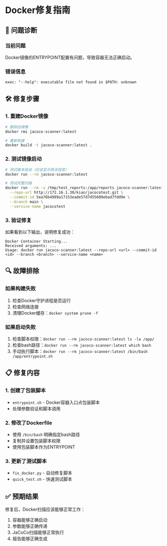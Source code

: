 # Docker修复指南

## 🔧 问题诊断

### 当前问题
Docker镜像的ENTRYPOINT配置有问题，导致容器无法正确启动。

### 错误信息
```
exec: "--help": executable file not found in $PATH: unknown
```

## 🛠️ 修复步骤

### 1. 重建Docker镜像
```bash
# 删除旧镜像
docker rmi jacoco-scanner:latest

# 重新构建
docker build -t jacoco-scanner:latest .
```

### 2. 测试镜像启动
```bash
# 测试基本启动（应该显示用法信息）
docker run --rm jacoco-scanner:latest

# 测试完整扫描
docker run --rm -v /tmp/test_reports:/app/reports jacoco-scanner:latest \
  --repo-url http://172.16.1.30/kian/jacocotest.git \
  --commit-id 5ea76b4989a17153eade57d7d55609ebad7fdd9e \
  --branch main \
  --service-name jacocotest
```

### 3. 验证修复
如果看到以下输出，说明修复成功：
```
Docker Container Starting...
Received arguments: ...
Usage: docker run jacoco-scanner:latest --repo-url <url> --commit-id <id> --branch <branch> --service-name <name>
```

## 🔍 故障排除

### 如果构建失败
1. 检查Docker守护进程是否运行
2. 检查网络连接
3. 清理Docker缓存：`docker system prune -f`

### 如果启动失败
1. 检查脚本权限：`docker run --rm jacoco-scanner:latest ls -la /app/`
2. 检查bash路径：`docker run --rm jacoco-scanner:latest which bash`
3. 手动执行脚本：`docker run --rm jacoco-scanner:latest /bin/bash /app/entrypoint.sh`

## 📋 修复内容

### 1. 创建了包装脚本
- `entrypoint.sh` - Docker容器入口点包装脚本
- 处理参数验证和脚本调用

### 2. 修改了Dockerfile
- 使用 `/bin/bash` 明确指定bash路径
- 复制并设置包装脚本权限
- 使用包装脚本作为ENTRYPOINT

### 3. 更新了测试脚本
- `fix_docker.py` - 自动修复脚本
- `quick_test.sh` - 快速测试脚本

## ✅ 预期结果

修复后，Docker扫描应该能够正常工作：
1. 容器能够正确启动
2. 参数能够正确传递
3. JaCoCo扫描能够正常执行
4. 报告能够正确生成
